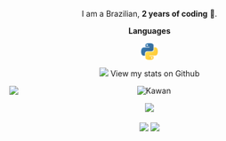 <p align="center">
I am a Brazilian, <strong>2 years of coding</strong> 🧐.
</p>

<p align="center"><strong>Languages</strong></p>

<p align="center">
<img align="center" src = 'https://raw.githubusercontent.com/1M0d3m/1M0d3m/b2ba4ef85dcb7a18e7ab5538db7785f15f9f43cd/images/python.svg' width='30'/>
</p>

<p align="center">
<img src="https://media.giphy.com/media/VgCDAzcKvsR6OM0uWg/giphy.gif" width="50"> View my stats on Github 
</p>

<p align="center>
<a href="https://github.com/diogocsbr/github-readme-stats">
  <img align="left" src="https://github-readme-stats.vercel.app/api/top-langs/?username=diogocsbr&theme=dracula" />
</a>
</p>
                                                                                                                
<p align="center">
<img src="https://github-readme-stats.vercel.app/api?username=Luiz1n&show_icons=true&theme=radical" alt="Kawan"/>
</p>


<p align="center">
    <img src="https://github-readme-stats.vercel.app/api/top-langs/?username=Luiz1n&hide=html&layout=compact&show_icons=true&theme=radical" />
</p>

<p align="center">
  <img align="center" src="https://img.shields.io/badge/Offensive%20Security-141321?style=flat-square&logo=Red-Hat"/>
  <img align="center" src="https://img.shields.io/badge/Developer-141321?style=flat-square&logo=homebrew"/>
</p>
